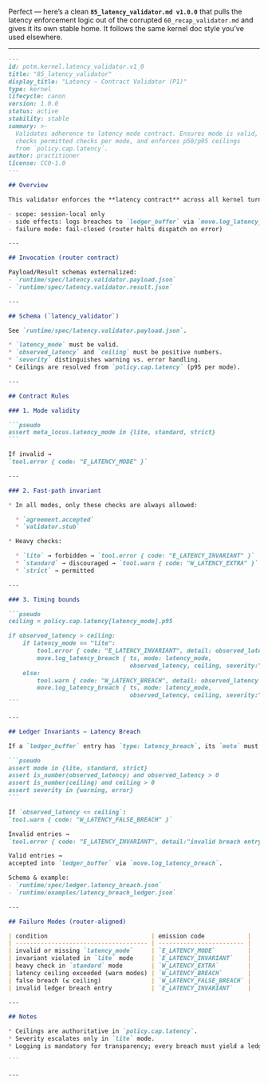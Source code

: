 Perfect — here’s a clean **`85_latency_validator.md v1.0.0`** that pulls the latency enforcement logic out of the corrupted `60_recap_validator.md` and gives it its own stable home. It follows the same kernel doc style you’ve used elsewhere.

---

````markdown
---
id: potm.kernel.latency_validator.v1_0
title: "85_latency_validator"
display_title: "Latency — Contract Validator (P1)"
type: kernel
lifecycle: canon
version: 1.0.0
status: active
stability: stable
summary: >-
  Validates adherence to latency mode contract. Ensures mode is valid,
  checks permitted checks per mode, and enforces p50/p95 ceilings
  from `policy.cap.latency`.
author: practitioner
license: CC0-1.0
---

## Overview

This validator enforces the **latency contract** across all kernel turns.

- scope: session-local only  
- side effects: logs breaches to `ledger_buffer` via `move.log_latency_breach`  
- failure mode: fail-closed (router halts dispatch on error)  

---

## Invocation (router contract)

Payload/Result schemas externalized:
- `runtime/spec/latency.validator.payload.json`
- `runtime/spec/latency.validator.result.json`

---

## Schema (`latency_validator`)

See `runtime/spec/latency.validator.payload.json`.

* `latency_mode` must be valid.
* `observed_latency` and `ceiling` must be positive numbers.
* `severity` distinguishes warning vs. error handling.
* Ceilings are resolved from `policy.cap.latency` (p95 per mode).

---

## Contract Rules

### 1. Mode validity

```pseudo
assert meta_locus.latency_mode in {lite, standard, strict}
```

If invalid →
`tool.error { code: "E_LATENCY_MODE" }`

---

### 2. Fast-path invariant

* In all modes, only these checks are always allowed:

  * `agreement.accepted`
  * `validator.stub`

* Heavy checks:

  * `lite` → forbidden → `tool.error { code: "E_LATENCY_INVARIANT" }`
  * `standard` → discouraged → `tool.warn { code: "W_LATENCY_EXTRA" }`
  * `strict` → permitted

---

### 3. Timing bounds

```pseudo
ceiling = policy.cap.latency[latency_mode].p95

if observed_latency > ceiling:
    if latency_mode == "lite":
        tool.error { code: "E_LATENCY_INVARIANT", detail: observed_latency }
        move.log_latency_breach { ts, mode: latency_mode,
                                  observed_latency, ceiling, severity:"error" }
    else:
        tool.warn { code: "W_LATENCY_BREACH", detail: observed_latency }
        move.log_latency_breach { ts, mode: latency_mode,
                                  observed_latency, ceiling, severity:"warning" }
```

---

## Ledger Invariants — Latency Breach

If a `ledger_buffer` entry has `type: latency_breach`, its `meta` must include:

```pseudo
assert mode in {lite, standard, strict}
assert is_number(observed_latency) and observed_latency > 0
assert is_number(ceiling) and ceiling > 0
assert severity in {warning, error}
```

If `observed_latency <= ceiling`:
`tool.warn { code: "W_LATENCY_FALSE_BREACH" }`

Invalid entries →
`tool.error { code: "E_LATENCY_INVARIANT", detail:"invalid breach entry" }`

Valid entries →
accepted into `ledger_buffer` via `move.log_latency_breach`.

Schema & example:  
- `runtime/spec/ledger.latency_breach.json`  
- `runtime/examples/latency_breach_ledger.json`

---

## Failure Modes (router-aligned)

| condition                             | emission code            |
| ------------------------------------- | ------------------------ |
| invalid or missing `latency_mode`     | `E_LATENCY_MODE`         |
| invariant violated in `lite` mode     | `E_LATENCY_INVARIANT`    |
| heavy check in `standard` mode        | `W_LATENCY_EXTRA`        |
| latency ceiling exceeded (warn modes) | `W_LATENCY_BREACH`       |
| false breach (≤ ceiling)              | `W_LATENCY_FALSE_BREACH` |
| invalid ledger breach entry           | `E_LATENCY_INVARIANT`    |

---

## Notes

* Ceilings are authoritative in `policy.cap.latency`.
* Severity escalates only in `lite` mode.
* Logging is mandatory for transparency; every breach must yield a ledger entry.

```

---
